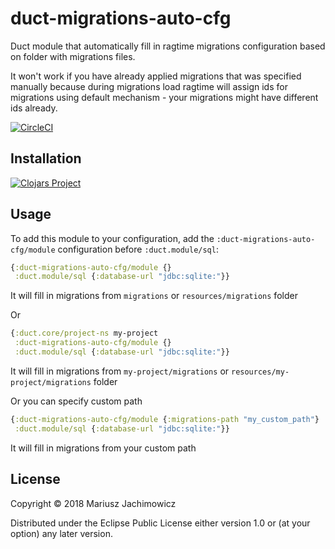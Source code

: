 # duct-migrations-auto-cfg
Duct module that automatically fill in ragtime migrations configuration based on folder with migrations files.  

It won't work if you have already applied migrations that was specified manually because during migrations load ragtime will assign ids for migrations using default mechanism - your migrations might have different ids already.


[![CircleCI](https://circleci.com/gh/mariusz-jachimowicz-83/duct-migrations-auto-cfg.svg?style=svg)](https://circleci.com/gh/mariusz-jachimowicz-83/duct-migrations-auto-cfg)

## Installation

[![Clojars Project](https://img.shields.io/clojars/v/com.mjachimowicz/duct-migrations-auto-cfg.svg)](https://clojars.org/com.mjachimowicz/duct-migrations-auto-cfg)

## Usage

To add this module to your configuration, add the `:duct-migrations-auto-cfg/module` configuration before `:duct.module/sql`:

```clojure
{:duct-migrations-auto-cfg/module {}
 :duct.module/sql {:database-url "jdbc:sqlite:"}}
```

It will fill in migrations from `migrations` or `resources/migrations` folder

Or

```clojure
{:duct.core/project-ns my-project
 :duct-migrations-auto-cfg/module {}
 :duct.module/sql {:database-url "jdbc:sqlite:"}}
```

It will fill in migrations from `my-project/migrations` or `resources/my-project/migrations` folder

Or you can specify custom path

```clojure
{:duct-migrations-auto-cfg/module {:migrations-path "my_custom_path"}
 :duct.module/sql {:database-url "jdbc:sqlite:"}}
```

It will fill in migrations from your custom path

## License

Copyright © 2018 Mariusz Jachimowicz

Distributed under the Eclipse Public License either version 1.0 or (at your option) any later version.
